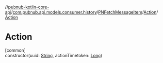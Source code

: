 //[pubnub-kotlin-core-api](../../../../index.md)/[com.pubnub.api.models.consumer.history](../../index.md)/[PNFetchMessageItem](../index.md)/[Action](index.md)/[Action](-action.md)

# Action

[common]\
constructor(uuid: [String](https://kotlinlang.org/api/latest/jvm/stdlib/kotlin/-string/index.html), actionTimetoken: [Long](https://kotlinlang.org/api/latest/jvm/stdlib/kotlin/-long/index.html))
